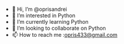 - 👋 Hi, I’m @oprisandrei
- 👀 I’m interested in Python
- 🌱 I’m currently learning Python
- 💞️ I’m looking to collaborate on Python 
- 📫 How to reach me :opris433@gmail.com

<!---
oprisandrei/oprisandrei is a ✨ special ✨ repository because its `README.md` (this file) appears on your GitHub profile.
You can click the Preview link to take a look at your changes.
--->
